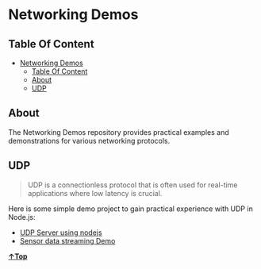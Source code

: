 # Networking Demos

## Table Of Content

<!-- TOC -->

- [Networking Demos](#networking-demos)
  - [Table Of Content](#table-of-content)
  - [About](#about)
  - [UDP](#udp)

<!-- /TOC -->

## About

The Networking Demos repository provides practical examples and demonstrations for various networking protocols.

## UDP

> UDP is a connectionless protocol that is often used for real-time applications where low latency is crucial.

Here is some simple demo project to gain practical experience with UDP in Node.js:

- [UDP Server using nodejs](./udp-demos/simple-udp-server-using-nodejs/)
- [Sensor data streaming Demo](./udp-demos/sensor-data-streaming-demo/)

**[&uarr;Top](#table-of-content)**
